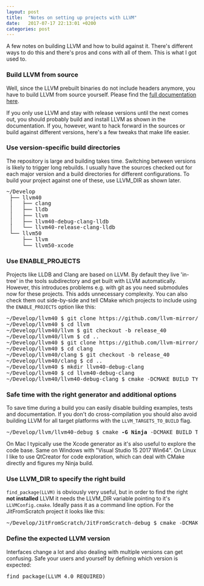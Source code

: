 ```yaml
---
layout: post
title:  "Notes on setting up projects with LLVM"
date:   2017-07-17 22:13:01 +0200
categories: post
--- 
```

A few notes on building LLVM and how to build against it. There's different ways to do this and there's pros and cons with all of them. This is what I got used to.

### Build LLVM from source

Well, since the LLVM prebuilt binaries do not include headers anymore, you have to build LLVM from source yourself. Please find the [full documentation here](http://llvm.org/docs/CMake.html).

If you only use LLVM and stay with release versions until the next comes out, you should probably build and install LLVM as shown in the documentation. If you, however, want to hack forward in the sources or build against different versions, here's a few tweaks that make life easier.

### Use version-specific build directories

The repository is large and building takes time. Switching between versions is likely to trigger long rebuilds. I usually have the sources checked out for each major version and a build directories for different configurations. To build your project against one of these, use LLVM_DIR as shown later.

<pre style="line-height: 1.125em;">
~/Develop
 ├── llvm40
 │   ├── clang
 │   ├── lldb
 │   ├── llvm
 │   ├── llvm40-debug-clang-lldb
 │   └── llvm40-release-clang-lldb
 └── llvm50
     ├── llvm
     └── llvm50-xcode
</pre>

### Use ENABLE_PROJECTS

Projects like LLDB and Clang are based on LLVM. By default they live 'in-tree' in the tools subdirectory and get built with LLVM automatically. However, this introduces problems e.g. with git as you need submodules now for these projects. This adds unnecessary complexity. You can also check them out side-by-side and tell CMake which projects to include using the `ENABLE_PROJECTS` option like this:

<pre>
~/Develop/llvm40 $ git clone https://github.com/llvm-mirror/llvm llvm
~/Develop/llvm40 $ cd llvm
~/Develop/llvm40/llvm $ git checkout -b release_40
~/Develop/llvm40/llvm $ cd ..
~/Develop/llvm40 $ git clone https://github.com/llvm-mirror/clang clang
~/Develop/llvm40 $ cd clang
~/Develop/llvm40/clang $ git checkout -b release_40
~/Develop/llvm40/clang $ cd ..
~/Develop/llvm40 $ mkdir llvm40-debug-clang
~/Develop/llvm40 $ cd llvm40-debug-clang
~/Develop/llvm40/llvm40-debug-clang $ cmake -DCMAKE_BUILD_TYPE=Debug <b>-DENABLE_PROJECTS=clang</b> ../llvm
</pre>

### Safe time with the right generator and additional options

To save time during a build you can easily disable building examples, tests and documentation. If you don't do cross-compilation you should also avoid building LLVM for all target platforms with the `LLVM_TARGETS_TO_BUILD` flag.

<pre>
~/Develop/llvm/llvm40-debug $ cmake <b>-G Ninja</b> -DCMAKE_BUILD_TYPE=Debug <b>-DLLVM_TARGETS_TO_BUILD=X86 -DLLVM_INCLUDE_EXAMPLES=OFF -DLLVM_INCLUDE_TESTS=OFF -DLLVM_INCLUDE_DOCS=OFF</b> ../llvm40
</pre>

On Mac I typically use the Xcode generator as it's also useful to explore the code base. Same on Windows with "Visual Studio 15 2017 Win64". On Linux I like to use QtCreator for code exploration, which can deal with CMake directly and figures my Ninja build.

### Use LLVM_DIR to specify the right build

`find_package(LLVM)` is obviously very useful, but in order to find the right **not installed** LLVM it needs the LLVM_DIR variable pointing to it's `LLVMConfig.cmake`. Ideally pass it as a command line option. For the JitFromScratch project it looks like this:

<pre>
~/Develop/JitFromScratch/JitFromScratch-debug $ cmake -DCMAKE_BUILD_TYPE=Debug <b>-DLLVM_DIR=~/Develop/llvm40/llvm40-debug-clang/lib/cmake/llvm</b> ../JitFromScratch
</pre>

### Define the expected LLVM version

Interfaces change a lot and also dealing with multiple versions can get confusing. Safe your users and yourself by defining which version is expected:

<pre>
find_package(LLVM 4.0 REQUIRED)
</pre>
